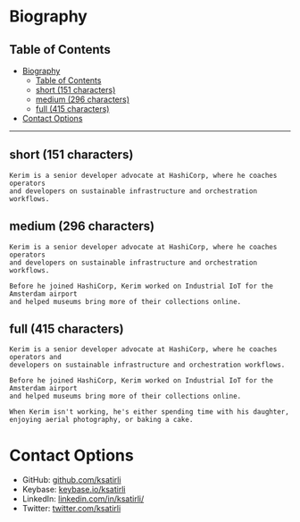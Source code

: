 # Biography

## Table of Contents

<!-- TOC -->
* [Biography](#biography)
  * [Table of Contents](#table-of-contents)
  * [short (151 characters)](#short--151-characters-)
  * [medium (296 characters)](#medium--296-characters-)
  * [full (415 characters)](#full--415-characters-)
* [Contact Options](#contact-options)
<!-- TOC -->

---

## short (151 characters)

```
Kerim is a senior developer advocate at HashiCorp, where he coaches operators 
and developers on sustainable infrastructure and orchestration workflows.
```

## medium (296 characters)

```
Kerim is a senior developer advocate at HashiCorp, where he coaches operators 
and developers on sustainable infrastructure and orchestration workflows.

Before he joined HashiCorp, Kerim worked on Industrial IoT for the Amsterdam airport 
and helped museums bring more of their collections online.
```

## full (415 characters)

```
Kerim is a senior developer advocate at HashiCorp, where he coaches operators and 
developers on sustainable infrastructure and orchestration workflows.

Before he joined HashiCorp, Kerim worked on Industrial IoT for the Amsterdam airport 
and helped museums bring more of their collections online.

When Kerim isn't working, he's either spending time with his daughter, 
enjoying aerial photography, or baking a cake.
```

# Contact Options

* GitHub: [github.com/ksatirli](https://github.com/ksatirli)
* Keybase: [keybase.io/ksatirli](https://keybase.io/ksatirli)
* LinkedIn: [linkedin.com/in/ksatirli/](https://www.linkedin.com/in/ksatirli/)
* Twitter: [twitter.com/ksatirli](https://twitter.com/ksatirli)
